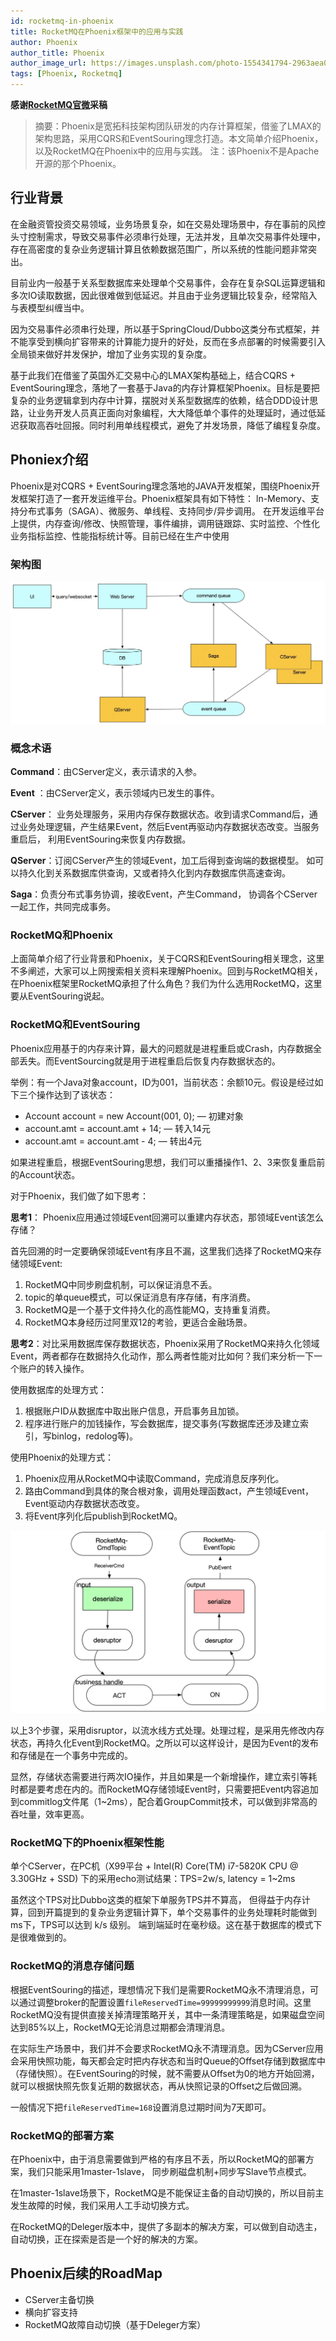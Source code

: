 ```yaml
---
id: rocketmq-in-phoenix
title: RocketMQ在Phoenix框架中的应用与实践
author: Phoenix
author_title: Phoenix
author_image_url: https://images.unsplash.com/photo-1554341794-2963aea0966e?ixlib=rb-1.2.1&auto=format&fit=crop&w=800&q=80
tags: [Phoenix, Rocketmq]
---
```


**感谢[RocketMQ官微](https://mp.weixin.qq.com/s?__biz=MzIxODM2NTQ3OQ==&mid=2247484214&idx=1&sn=d17f889cd8ddefe65fb4dae8e95c1354&chksm=97eae87ea09d6168a3a13ea4266e2c0a9cbf0c4d2d67cb16a83a822e9f6b8f8281be1c23ff8c&scene=27#wechat_redirect)采稿**

> 摘要：Phoenix是宽拓科技架构团队研发的内存计算框架，借鉴了LMAX的架构思路，采用CQRS和EventSouring理念打造。本文简单介绍Phoenix，以及RocketMQ在Phoenix中的应用与实践。 注：该Phoenix不是Apache开源的那个Phoenix。

## 行业背景
在金融资管投资交易领域，业务场景复杂，如在交易处理场景中，存在事前的风控头寸控制需求，导致交易事件必须串行处理，无法并发，且单次交易事件处理中，存在高密度的复杂业务逻辑计算且依赖数据范围广，所以系统的性能问题非常突出。

目前业内一般基于关系型数据库来处理单个交易事件，会存在复杂SQL运算逻辑和多次IO读取数据，因此很难做到低延迟。并且由于业务逻辑比较复杂，经常陷入与表模型纠缠当中。

因为交易事件必须串行处理，所以基于SpringCloud/Dubbo这类分布式框架，并不能享受到横向扩容带来的计算能力提升的好处，反而在多点部署的时候需要引入全局锁来做好并发保护，增加了业务实现的复杂度。

基于此我们在借鉴了英国外汇交易中心的LMAX架构基础上，结合CQRS + EventSouring理念，落地了一套基于Java的内存计算框架Phoenix。目标是要把复杂的业务逻辑拿到内存中计算，摆脱对关系型数据库的依赖，结合DDD设计思路，让业务开发人员真正面向对象编程，大大降低单个事件的处理延时，通过低延迟获取高吞吐回报。同时利用单线程模式，避免了并发场景，降低了编程复杂度。


## Phoniex介绍
Phoenix是对CQRS + EventSouring理念落地的JAVA开发框架，围绕Phoenix开发框架打造了一套开发运维平台。Phoenix框架具有如下特性： ln-Memory、支持分布式事务（SAGA）、微服务、单线程、支持同步/异步调用。 在开发运维平台上提供，内存查询/修改、快照管理，事件编排，调用链跟踪、实时监控、个性化业务指标监控、性能指标统计等。目前已经在生产中使用


### 架构图

![image-phoenix](./images/jiagou.jpg)

### 概念术语

**Command**：由CServer定义，表示请求的入参。

**Event** ：由CServer定义，表示领域内已发生的事件。

**CServer**： 业务处理服务，采用内存保存数据状态。收到请求Command后，通过业务处理逻辑，产⽣结果Event，然后Event再驱动内存数据状态改变。当服务重启后， 利用EventSouring来恢复内存数据。

**QServer**：订阅CServer产生的领域Event，加工后得到查询端的数据模型。 如可以持久化到关系数据库供查询，又或者持久化到内存数据库供高速查询。

**Saga**：负责分布式事务协调，接收Event，产生Command， 协调各个CServer一起工作，共同完成事务。

### RocketMQ和Phoenix

​上面简单介绍了行业背景和Phoenix，关于CQRS和EventSouring相关理念，这里不多阐述，大家可以上网搜索相关资料来理解Phoenix。回到与RocketMQ相关，在Phoenix框架里RocketMQ承担了什么角色？我们为什么选用RocketMQ，这里要从EventSouring说起。

### RocketMQ和EventSouring
​Phoenix应用基于的内存来计算，最大的问题就是进程重启或Crash，内存数据全部丢失。而EventSourcing就是用于进程重启后恢复内存数据状态的。

​举例：有一个Java对象account，ID为001，当前状态：余额10元。假设是经过如下三个操作达到了该状态：

- Account account = new Account(001, 0);  — 初建对象
- account.amt = account.amt + 14; — 转入14元
- account.amt = account.amt - 4; — 转出4元

如果进程重启，根据EventSouring思想，我们可以重播操作1、2、3来恢复重启前的Account状态。

对于Phoenix，我们做了如下思考：

**思考1**： Phoenix应用通过领域Event回溯可以重建内存状态，那领域Event该怎么存储？

首先回溯的时一定要确保领域Event有序且不漏，这里我们选择了RocketMQ来存储领域Event:
1. RocketMQ中同步刷盘机制，可以保证消息不丢。
2. topic的单queue模式，可以保证消息有序存储，有序消费。
3. RocketMQ是一个基于文件持久化的高性能MQ，支持重复消费。
4. RocketMQ本身经历过阿里双12的考验，更适合金融场景。

**思考2**：对比采用数据库保存数据状态，Phoenix采用了RocketMQ来持久化领域Event，两者都存在数据持久化动作，那么两者性能对比如何？我们来分析一下一个账户的转入操作。

使用数据库的处理方式：
1. 根据账户ID从数据库中取出账户信息，开启事务且加锁。
2. 程序进行账户的加钱操作，写会数据库，提交事务(写数据库还涉及建立索引，写binlog，redolog等)。

使用Phoenix的处理方式：
1. Phoenix应用从RocketMQ中读取Command，完成消息反序列化。
2. 路由Command到具体的聚合根对象，调用处理函数act，产生领域Event，Event驱动内存数据状态改变。
3. 将Event序列化后publish到RocketMQ。

![image-phoenix-handle](./images/phoenix-handle.jpg)

​以上3个步骤，采用disruptor，以流水线方式处理。处理过程，是采用先修改内存状态，再持久化Event到RocketMQ。之所以可以这样设计，是因为Event的发布和存储是在一个事务中完成的。

​显然，存储状态需要进行两次IO操作，并且如果是一个新增操作，建立索引等耗时都是要考虑在内的。而RocketMQ存储领域Event时，只需要把Event内容追加到commitlog文件尾（1~2ms），配合着GroupCommit技术，可以做到非常高的吞吐量，效率更高。

### RocketMQ下的Phoenix框架性能

​单个CServer，在PC机（X99平台 + Intel(R) Core(TM) i7-5820K CPU @ 3.30GHz + SSD) 下的采用echo测试结果：TPS=2w/s, latency = 1~2ms

​虽然这个TPS对比Dubbo这类的框架下单服务TPS并不算高， 但得益于内存计算，回到开篇提到的复杂业务逻辑计算下，单个交易事件的业务处理耗时能做到ms下，TPS可以达到 k/s 级别。 端到端延时在毫秒级。这在基于数据库的模式下是很难做到的。

### RocketMQ的消息存储问题
​根据EventSouring的描述，理想情况下我们是需要RocketMQ永不清理消息，可以通过调整broker的配置设置`fileReservedTime=99999999999`消息时间。这里RocketMQ没有提供直接关掉清理策略开关，其中一条清理策略是，如果磁盘空间达到85%以上，RocketMQ无论消息过期都会清理消息。

​在实际生产场景中，我们并不会要求RocketMQ永不清理消息。因为CServer应用会采用快照功能，每天都会定时把内存状态和当时Queue的Offset存储到数据库中（存储快照）。在EventSouring的时候，就不需要从Offset为0的地方开始回溯，就可以根据快照先恢复近期的数据状态，再从快照记录的Offset之后做回溯。

​一般情况下把`fileReservedTime=168`设置消息过期时间为7天即可。

### RocketMQ的部署方案
​在Phoenix中，由于消息需要做到严格的有序且不丢，所以RocketMQ的部署方案，我们只能采用1master-1slave， 同步刷磁盘机制+同步写Slave节点模式。 

​在1master-1slave场景下，RocketMQ是不能保证主备的自动切换的，所以目前主发生故障的时候，我们采用人工手动切换方式。

​在RocketMQ的Deleger版本中，提供了多副本的解决方案，可以做到自动选主，自动切换，正在探索是否是一个好的解决的方案。


## Phoenix后续的RoadMap

- CServer主备切换
- 横向扩容支持
- RocketMQ故障自动切换（基于Deleger方案）


